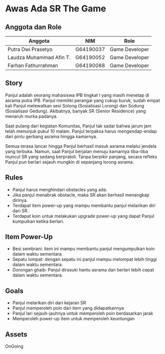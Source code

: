 # Awas Ada SR The Game

## Anggota dan Role
| Anggota | NIM | Role |
| --- | --- | --- |
| Putra Dwi Prasetyo | G64190037 | Game Developer |
| Laudza Muhammad Afin T. | G64190052 | Game Developer |
| Farhan Fathurrahman | G64190088 | Game Developer |

## Story
  Panjul adalah seorang mahasiswa IPB tingkat I yang masih menetap di asrama putra IPB. Panjul memiliki perangai yang cukup buruk, sudah empat kali Panjul melewatkan sesi Solong (Sosialisasi Lorong) dan Sodung (Sosialisasi Gedung). Akibatnya, banyak SR (Senior Residence) yang menaruh murka padanya.

  Saat pulang dari kegiatan Komunitas, Panjul tak sadar bahwa jarum jam telah menunjuk pukul 10 malam. Panjul terpaksa harus mengendap-endap dari pintu gerbang asrama hingga kamarnya.

  Semua terasa lancar hingga Panjul berhasil masuk asrama melalui jendela yang terbuka. Namun, saat Panjul berjalan menuju kamarnya tiba-tiba muncul SR yang sedang berpratoli. Tanpa berpikir panjang, secara refleks Panjul pun berlari sejauh mungkin di sepanjang lorong asrama.

## Rules
- Panjul harus menghindari obstacles yang ada.
- Jika panjul menabrak obstacle, maka SR akan berhasil menangkap dirinya.
- Terdapat item power-up yang mampu membantu panjul melarikan diri dari SR.
- Terdapat koin untuk melakukan upgrade power-up yang dapat Panjul kumpulkan ketika berlari.

## Item Power-Up
- Besi sembrani: item ini mampu membantu panjul mengumpulkan koin dalam waktu sementara.
- Sepatu lompat: dengan sepatu ini panjul mampu melompat lebih tinggi dalam waktu sementara.
- Dorongan ghaib: Panjul dirasuki hantu asrama dan berlari lebih cepat dalam waktu sementara.

## Goals
- Panjul melarikan diri dari kejaran SR
- Panjul memperoleh poin dari item yang didapatkannya
- Panjul lari sejauh-jauhnya untuk memperoleh poin berdasarkan jarak
- Memperoleh power-up item untuk memperoleh keuntungan

## Assets
OnGoing
## 

